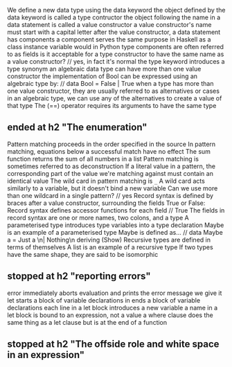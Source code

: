 We define a new data type using the data keyword
the object defined by the data keyword is called a type contructor
the object following the name in a data statement is called a value constructor
a value constructor's name must start with a capital letter
after the value constructor, a data statement has components
a component serves the same purpose in Haskell as a class instance variable would in Python
type components are often referred to as fields
is it acceptable for a type constructor to have the same name as a value constructor? // yes, in fact it's normal
the type keyword introduces a type synonym
an algebraic data type can have more than one value constructor
the implementation of Bool can be expressed using an algebraic type by: // data Bool = False | True
when a type has more than one value constructor, they are usually referred to as alternatives or cases
in an algebraic type, we can use any of the alternatives to create a value of that type
The (==) operator requires its arguments to have the same type
## ended at h2 "The enumeration"
Pattern matching proceeds in the order specified in the source
In pattern matching, equations below a successful match have no effect
The sum function returns the sum of all numbers in a list
Pattern matching is sometimes referred to as deconstruction
If a literal value in a pattern, the corresponding part of the value we're matching against must contain an identical value
The wild card in pattern matching is `_`
A wild card acts similarly to a variable, but it doesn't bind a new variable
Can we use more than one wildcard in a single pattern? // yes
Record syntax is defined by braces after a value constructor, surrounding the fields
True or False: Record syntax defines accessor functions for each field // True
The fields in record syntax are one or more names, two colons, and a type
A parameterised type introduces type variables into a type declaration
Maybe is an example of a parameterised type
Maybe is defined as... // data Maybe a = Just a \n| Nothing\n deriving (Show)
Recursive types are defined in terms of themselves
A list is an example of a recursive type
If two types have the same shape, they are said to be isomorphic
## stopped at h2 "reporting errors"
error immediately aborts evaluation and prints the error message we give it
let starts a block of variable declarations
in ends a block of variable declarations
each line in a let block introduces a new variable
a name in a let block is bound to an expression, not a value
a where clause does the same thing as a let clause but is at the end of a function
## stopped at h2 "The offside role and white space in an expression"
